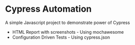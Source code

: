 # Cypress Automation

A simple Javascript project to demonstrate power of Cypress

* HTML Report with screenshots - Using mochawesome
* Configuration Driven Tests - Using cypress.json
